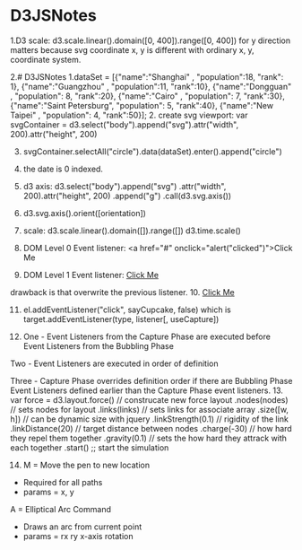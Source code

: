 # D3JSNotes
1.D3 scale: d3.scale.linear().domain([0, 400]).range([0, 400])
for y direction matters because svg coordinate x, y is different with ordinary x, y,
coordinate system. 

2.# D3JSNotes
1.dataSet = [{"name":"Shanghai"        , "population":18, "rank": 1},
           {"name":"Guangzhou"       , "population":11, "rank":10},
           {"name":"Dongguan"        , "population": 8, "rank":20},
           {"name":"Cairo"           , "population": 7, "rank":30},
           {"name":"Saint Petersburg", "population": 5, "rank":40},
           {"name":"New Taipei"      , "population": 4, "rank":50}];
2. create svg viewport:
var svgContainer = d3.select("body").append("svg").attr("width", 200).attr("height", 200)

3. svgContainer.selectAll("circle").data(dataSet).enter().append("circle")

4. the date is 0 indexed.

5. d3 axis: d3.select("body").append("svg")
           .attr("width", 200).attr("height", 200)
           .append("g")
           .call(d3.svg.axis())
6. d3.svg.axis().orient([orientation])
7. scale: d3.scale.linear().domain([]).range([])
d3.time.scale()
8. DOM Level 0 Event listener:
<a href="#" onclick="alert("clicked")">Click Me </a>
9. DOM Level 1 Event listener:
<a href="#" id="myLink">Click Me </a>
<script>
document.getElementById("myLink").onclick = function(){alert("clicked")}
document.getElementById("myLink").onclick = function(){alert("clicked1")}
</script>
drawback is that overwrite the previous listener.
10. <a href="#" id="myLink">Click Me </a>
<script>
var el = docuent.getElementById("myLink");
function sayCupcake() {alert("cupcake");}
el.addEventListener("click", sayCupcake, false)
</script>

11. el.addEventListener("click", sayCupcake, false) which is
target.addEventListener(type, listener[, useCapture])

12. One - Event Listeners from the Capture Phase are executed before Event Listeners from the Bubbling Phase

Two - Event Listeners are executed in order of definition

Three - Capture Phase overrides definition order if there are Bubbling Phase Event Listeners defined earlier than the Capture Phase event listeners.
13. var force = d3.layout.force() // construcate new force layout
.nodes(nodes) // sets nodes for layout
.links(links) // sets links for associate array
.size([w, h]) // can be dynamic size with jquery
.linkStrength(0.1) // rigidity of the link
.linkDistance(20) // target distance between nodes
.charge(-30) // how hard they repel them together
.gravity(0.1) // sets the how hard they attrack with each together
.start() ;; start the simulation

14. M = Move the pen to new location
- Required for all paths
- params = x, y

A = Elliptical Arc Command
- Draws an arc from current point
- params = rx ry x-axis rotation

